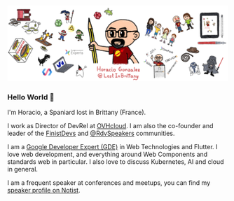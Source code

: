 ![LostInBrittany](img/banner.png)

### Hello World 👋

I'm Horacio, a Spaniard lost in Brittany (France).

I work as Director of DevRel at [OVHcloud](https://twitter.com/OVHcloud). I am also the co-founder and leader of the [FinistDevs](https://finistdevs.org/) and [@RdvSpeakers](https://twitter.com/RdvSpeakers) communities.

I am a [Google Developer Expert (GDE)](https://developers.google.com/community/experts/directory/profile/profile-horacio_gonzalez) in Web Technologies and Flutter. I love web development, and everything around Web Components and standards web in particular. I also love to discuss Kubernetes, AI and cloud in general.

I am a frequent speaker at conferences and meetups, you can find my [speaker profile on Notist](https://noti.st/lostinbrittany).

<!--
**LostInBrittany/LostInBrittany** is a ✨ _special_ ✨ repository because its `README.md` (this file) appears on your GitHub profile.

Here are some ideas to get you started:

- 🔭 I’m currently working on ...
- 🌱 I’m currently learning ...
- 👯 I’m looking to collaborate on ...
- 🤔 I’m looking for help with ...
- 💬 Ask me about ...
- 📫 How to reach me: ...
- 😄 Pronouns: ...
- ⚡ Fun fact: ...
-->
